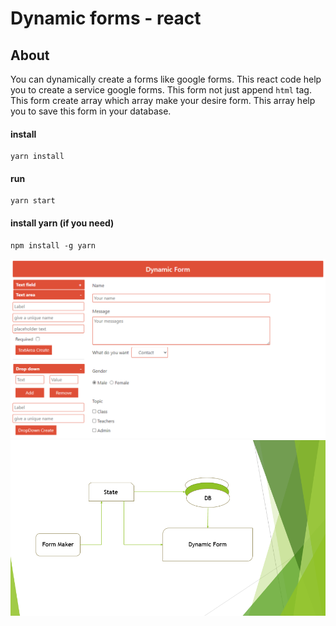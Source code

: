# Dynamic forms - react

## About

You can dynamically create a forms like google forms. This react code help you to create a service google forms. This form not just append `html` tag. This form create array which array make your desire form. This array help you to save this form in your database. 

#### install
```
yarn install
```
#### run

```
yarn start
```

#### install yarn (if you need)
```
npm install -g yarn
```


![Dynamic forms](/img/1.png)
![How it works](/img/2.png)